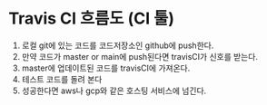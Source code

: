# Travis CI 흐름도 (CI 툴)
1. 로컬 git에 있는 코드를 코드저장소인 github에 push한다.
2. 만약 코드가 master or main에 push된다면 travisCI가 신호를 받는다.
3. master에 업데이트된 코드를 travisCI에 가져온다.
4. 테스트 코드를 돌려 본다
5. 성공한다면 aws나 gcp와 같은 호스팅 서비스에 넘긴다.